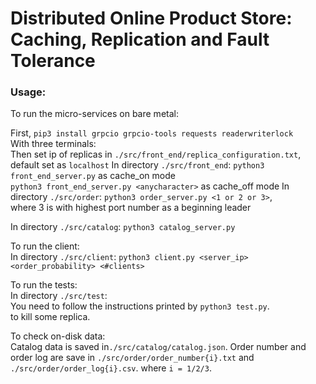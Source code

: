 # Distributed Online Product Store: Caching, Replication and Fault Tolerance

### Usage:
To run the micro-services on bare metal:

First, `pip3 install grpcio grpcio-tools requests readerwriterlock`<br>
With three terminals:<br>
Then set ip of replicas in `./src/front_end/replica_configuration.txt`, default set as `localhost`
In directory `./src/front_end`: `python3 front_end_server.py` as cache_on mode<br>
								`python3 front_end_server.py <anycharacter>` as cache_off mode
In directory `./src/order`: `python3 order_server.py <1 or 2 or 3>`, <br> where 3 is with highest port number as a beginning leader

In directory `./src/catalog`: `python3 catalog_server.py`


To run the client:<br>
In directory `./src/client`: `python3 client.py <server_ip> <order_probability> <#clients>`

To run the tests:<br>
In directory `./src/test`:<br>
You need to follow the instructions printed by `python3 test.py`.<br>
to kill some replica.


To check on-disk data:<br>
Catalog data is saved in`./src/catalog/catalog.json`. Order number and order log are save in `./src/order/order_number{i}.txt` and `./src/order/order_log{i}.csv`.
where `i = 1/2/3`.
